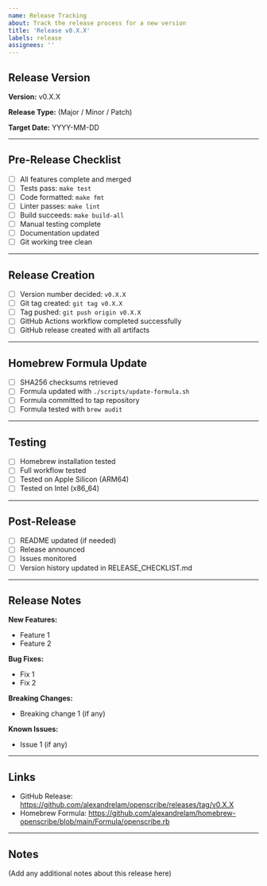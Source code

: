 ```yaml
---
name: Release Tracking
about: Track the release process for a new version
title: 'Release v0.X.X'
labels: release
assignees: ''
---
```


## Release Version

**Version:** v0.X.X

**Release Type:** (Major / Minor / Patch)

**Target Date:** YYYY-MM-DD

---

## Pre-Release Checklist

- [ ] All features complete and merged
- [ ] Tests pass: `make test`
- [ ] Code formatted: `make fmt`
- [ ] Linter passes: `make lint`
- [ ] Build succeeds: `make build-all`
- [ ] Manual testing complete
- [ ] Documentation updated
- [ ] Git working tree clean

---

## Release Creation

- [ ] Version number decided: `v0.X.X`
- [ ] Git tag created: `git tag v0.X.X`
- [ ] Tag pushed: `git push origin v0.X.X`
- [ ] GitHub Actions workflow completed successfully
- [ ] GitHub release created with all artifacts

---

## Homebrew Formula Update

- [ ] SHA256 checksums retrieved
- [ ] Formula updated with `./scripts/update-formula.sh`
- [ ] Formula committed to tap repository
- [ ] Formula tested with `brew audit`

---

## Testing

- [ ] Homebrew installation tested
- [ ] Full workflow tested
- [ ] Tested on Apple Silicon (ARM64)
- [ ] Tested on Intel (x86_64)

---

## Post-Release

- [ ] README updated (if needed)
- [ ] Release announced
- [ ] Issues monitored
- [ ] Version history updated in RELEASE_CHECKLIST.md

---

## Release Notes

**New Features:**
- Feature 1
- Feature 2

**Bug Fixes:**
- Fix 1
- Fix 2

**Breaking Changes:**
- Breaking change 1 (if any)

**Known Issues:**
- Issue 1 (if any)

---

## Links

- GitHub Release: https://github.com/alexandrelam/openscribe/releases/tag/v0.X.X
- Homebrew Formula: https://github.com/alexandrelam/homebrew-openscribe/blob/main/Formula/openscribe.rb

---

## Notes

(Add any additional notes about this release here)
